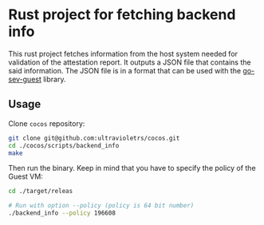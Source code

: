 # Rust project for fetching backend info
This rust project fetches information from the host system needed for validation of the attestation report. It outputs a JSON file that contains the said information.
The JSON file is in a format that can be used with the [go-sev-guest](https://github.com/google/go-sev-guest) library.

## Usage
Clone `cocos` repository:
```bash
git clone git@github.com:ultravioletrs/cocos.git
cd ./cocos/scripts/backend_info 
make
```

Then run the binary. Keep in mind that you have to specify the policy of the Guest VM:
```bash
cd ./target/releas

# Run with option --policy (policy is 64 bit number) 
./backend_info --policy 196608
```